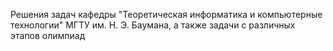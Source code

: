 Решения задач кафедры "Теоретическая информатика и компьютерные технологии" МГТУ им. Н. Э. Баумана, а также задачи с различных этапов олимпиад
